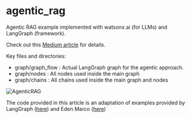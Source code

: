 # agentic_rag
Agentic RAG example implemented with watsonx.ai (for LLMs) and LangGraph (framework).

Check out this [Medium article](https://github.com/user-attachments/assets/901912e7-2304-4105-a3d8-3761543d882c) for details.

Key files and directories:
- graph/graph_flow : Actual LangGraph graph for the agentic approach.
- graph/nodes : All nodes used inside the main graph
- graph/chains : All chains used inside the main graph and nodes


![AgenticRAG](https://github.com/user-attachments/assets/901912e7-2304-4105-a3d8-3761543d882c)

The code provided in this article is an adaptation of examples provided by LangGraph ([here](https://langchain-ai.github.io/langgraph/tutorials/rag/langgraph_adaptive_rag/#define-graph-flow)) and Eden Marco ([here](https://github.com/emarco177/langgaph-course))
